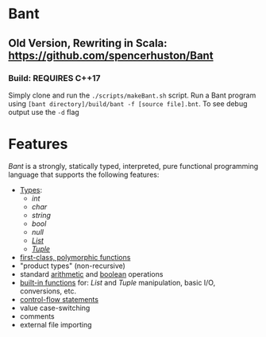 # Bant
## Old Version, Rewriting in Scala: https://github.com/spencerhuston/Bant

### Build: **REQUIRES C++17**
Simply clone and run the ```./scripts/makeBant.sh``` script. Run a Bant program using ```[bant directory]/build/bant -f [source file].bnt```. To see debug output use the ```-d``` flag

# Features
_Bant_ is a strongly, statically typed, interpreted, pure functional programming language that supports the following features:
- [Types](https://github.com/spencerhuston/Bant-Cpp/blob/main/docs/BantFeatures/BantPrimitives.md):
  * _int_
  * _char_
  * _string_
  * _bool_
  * _null_
  * [_List_](https://github.com/spencerhuston/Bant-Cpp/blob/main/docs/BantFeatures/ListType.md)
  * [_Tuple_](https://github.com/spencerhuston/Bant-Cpp/blob/main/docs/BantFeatures/TupleType.md)
- [first-class, polymorphic functions](https://github.com/spencerhuston/Bant-Cpp/blob/main/docs/BantFeatures/Functions.md)
- "product types" (non-recursive)
- standard [arithmetic](https://github.com/spencerhuston/Bant-Cpp/blob/main/docs/BantFeatures/Arithmetic.md) and [boolean](https://github.com/spencerhuston/Bant-Cpp/blob/main/docs/Bant1Features/Boolean.md) operations
- [built-in functions](https://github.com/spencerhuston/Bant-Cpp/blob/main/docs/BantFeatures/BantBuiltins.md) for: _List_ and _Tuple_ manipulation, basic I/O, conversions, etc.
- [control-flow statements](https://github.com/spencerhuston/Bant-Cpp/blob/main/docs/BantFeatures/ControlFlow.md)
- value case-switching
- comments
- external file importing
